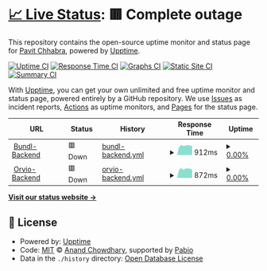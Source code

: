 # [📈 Live Status](https://theSoberSobber.github.io/bundl-healthcheck): <!--live status--> **🟥 Complete outage**

This repository contains the open-source uptime monitor and status page for [Pavit Chhabra](theSoberSobber.github.io/theSoberSobber), powered by [Upptime](https://github.com/upptime/upptime).

[![Uptime CI](https://github.com/theSoberSobber/bundl-healthcheck/workflows/Uptime%20CI/badge.svg)](https://github.com/theSoberSobber/bundl-healthcheck/actions?query=workflow%3A%22Uptime+CI%22)
[![Response Time CI](https://github.com/theSoberSobber/bundl-healthcheck/workflows/Response%20Time%20CI/badge.svg)](https://github.com/theSoberSobber/bundl-healthcheck/actions?query=workflow%3A%22Response+Time+CI%22)
[![Graphs CI](https://github.com/theSoberSobber/bundl-healthcheck/workflows/Graphs%20CI/badge.svg)](https://github.com/theSoberSobber/bundl-healthcheck/actions?query=workflow%3A%22Graphs+CI%22)
[![Static Site CI](https://github.com/theSoberSobber/bundl-healthcheck/workflows/Static%20Site%20CI/badge.svg)](https://github.com/theSoberSobber/bundl-healthcheck/actions?query=workflow%3A%22Static+Site+CI%22)
[![Summary CI](https://github.com/theSoberSobber/bundl-healthcheck/workflows/Summary%20CI/badge.svg)](https://github.com/theSoberSobber/bundl-healthcheck/actions?query=workflow%3A%22Summary+CI%22)

With [Upptime](https://upptime.js.org), you can get your own unlimited and free uptime monitor and status page, powered entirely by a GitHub repository. We use [Issues](https://github.com/theSoberSobber/bundl-healthcheck/issues) as incident reports, [Actions](https://github.com/theSoberSobber/bundl-healthcheck/actions) as uptime monitors, and [Pages](https://theSoberSobber.github.io/bundl-healthcheck) for the status page.

<!--start: status pages-->
<!-- This summary is generated by Upptime (https://github.com/upptime/upptime) -->
<!-- Do not edit this manually, your changes will be overwritten -->
<!-- prettier-ignore -->
| URL | Status | History | Response Time | Uptime |
| --- | ------ | ------- | ------------- | ------ |
| <img alt="" src="https://icons.duckduckgo.com/ip3/backend-bundl.1110777.xyz.ico" height="13"> [Bundl-Backend](https://backend-bundl.1110777.xyz/health) | 🟥 Down | [bundl-backend.yml](https://github.com/theSoberSobber/Bundl-Healthcheck/commits/HEAD/history/bundl-backend.yml) | <details><summary><img alt="Response time graph" src="./graphs/bundl-backend/response-time-week.png" height="20"> 912ms</summary><br><a href="https://theSoberSobber.github.io/Bundl-Healthcheck/history/bundl-backend"><img alt="Response time 842" src="https://img.shields.io/endpoint?url=https%3A%2F%2Fraw.githubusercontent.com%2FtheSoberSobber%2FBundl-Healthcheck%2FHEAD%2Fapi%2Fbundl-backend%2Fresponse-time.json"></a><br><a href="https://theSoberSobber.github.io/Bundl-Healthcheck/history/bundl-backend"><img alt="24-hour response time 877" src="https://img.shields.io/endpoint?url=https%3A%2F%2Fraw.githubusercontent.com%2FtheSoberSobber%2FBundl-Healthcheck%2FHEAD%2Fapi%2Fbundl-backend%2Fresponse-time-day.json"></a><br><a href="https://theSoberSobber.github.io/Bundl-Healthcheck/history/bundl-backend"><img alt="7-day response time 912" src="https://img.shields.io/endpoint?url=https%3A%2F%2Fraw.githubusercontent.com%2FtheSoberSobber%2FBundl-Healthcheck%2FHEAD%2Fapi%2Fbundl-backend%2Fresponse-time-week.json"></a><br><a href="https://theSoberSobber.github.io/Bundl-Healthcheck/history/bundl-backend"><img alt="30-day response time 819" src="https://img.shields.io/endpoint?url=https%3A%2F%2Fraw.githubusercontent.com%2FtheSoberSobber%2FBundl-Healthcheck%2FHEAD%2Fapi%2Fbundl-backend%2Fresponse-time-month.json"></a><br><a href="https://theSoberSobber.github.io/Bundl-Healthcheck/history/bundl-backend"><img alt="1-year response time 842" src="https://img.shields.io/endpoint?url=https%3A%2F%2Fraw.githubusercontent.com%2FtheSoberSobber%2FBundl-Healthcheck%2FHEAD%2Fapi%2Fbundl-backend%2Fresponse-time-year.json"></a></details> | <details><summary><a href="https://theSoberSobber.github.io/Bundl-Healthcheck/history/bundl-backend">0.00%</a></summary><a href="https://theSoberSobber.github.io/Bundl-Healthcheck/history/bundl-backend"><img alt="All-time uptime 74.58%" src="https://img.shields.io/endpoint?url=https%3A%2F%2Fraw.githubusercontent.com%2FtheSoberSobber%2FBundl-Healthcheck%2FHEAD%2Fapi%2Fbundl-backend%2Fuptime.json"></a><br><a href="https://theSoberSobber.github.io/Bundl-Healthcheck/history/bundl-backend"><img alt="24-hour uptime 0.00%" src="https://img.shields.io/endpoint?url=https%3A%2F%2Fraw.githubusercontent.com%2FtheSoberSobber%2FBundl-Healthcheck%2FHEAD%2Fapi%2Fbundl-backend%2Fuptime-day.json"></a><br><a href="https://theSoberSobber.github.io/Bundl-Healthcheck/history/bundl-backend"><img alt="7-day uptime 0.00%" src="https://img.shields.io/endpoint?url=https%3A%2F%2Fraw.githubusercontent.com%2FtheSoberSobber%2FBundl-Healthcheck%2FHEAD%2Fapi%2Fbundl-backend%2Fuptime-week.json"></a><br><a href="https://theSoberSobber.github.io/Bundl-Healthcheck/history/bundl-backend"><img alt="30-day uptime 65.38%" src="https://img.shields.io/endpoint?url=https%3A%2F%2Fraw.githubusercontent.com%2FtheSoberSobber%2FBundl-Healthcheck%2FHEAD%2Fapi%2Fbundl-backend%2Fuptime-month.json"></a><br><a href="https://theSoberSobber.github.io/Bundl-Healthcheck/history/bundl-backend"><img alt="1-year uptime 74.58%" src="https://img.shields.io/endpoint?url=https%3A%2F%2Fraw.githubusercontent.com%2FtheSoberSobber%2FBundl-Healthcheck%2FHEAD%2Fapi%2Fbundl-backend%2Fuptime-year.json"></a></details>
| <img alt="" src="https://icons.duckduckgo.com/ip3/backend-orvio.1110777.xyz.ico" height="13"> [Orvio-Backend](https://backend-orvio.1110777.xyz) | 🟥 Down | [orvio-backend.yml](https://github.com/theSoberSobber/Bundl-Healthcheck/commits/HEAD/history/orvio-backend.yml) | <details><summary><img alt="Response time graph" src="./graphs/orvio-backend/response-time-week.png" height="20"> 872ms</summary><br><a href="https://theSoberSobber.github.io/Bundl-Healthcheck/history/orvio-backend"><img alt="Response time 855" src="https://img.shields.io/endpoint?url=https%3A%2F%2Fraw.githubusercontent.com%2FtheSoberSobber%2FBundl-Healthcheck%2FHEAD%2Fapi%2Forvio-backend%2Fresponse-time.json"></a><br><a href="https://theSoberSobber.github.io/Bundl-Healthcheck/history/orvio-backend"><img alt="24-hour response time 797" src="https://img.shields.io/endpoint?url=https%3A%2F%2Fraw.githubusercontent.com%2FtheSoberSobber%2FBundl-Healthcheck%2FHEAD%2Fapi%2Forvio-backend%2Fresponse-time-day.json"></a><br><a href="https://theSoberSobber.github.io/Bundl-Healthcheck/history/orvio-backend"><img alt="7-day response time 872" src="https://img.shields.io/endpoint?url=https%3A%2F%2Fraw.githubusercontent.com%2FtheSoberSobber%2FBundl-Healthcheck%2FHEAD%2Fapi%2Forvio-backend%2Fresponse-time-week.json"></a><br><a href="https://theSoberSobber.github.io/Bundl-Healthcheck/history/orvio-backend"><img alt="30-day response time 815" src="https://img.shields.io/endpoint?url=https%3A%2F%2Fraw.githubusercontent.com%2FtheSoberSobber%2FBundl-Healthcheck%2FHEAD%2Fapi%2Forvio-backend%2Fresponse-time-month.json"></a><br><a href="https://theSoberSobber.github.io/Bundl-Healthcheck/history/orvio-backend"><img alt="1-year response time 855" src="https://img.shields.io/endpoint?url=https%3A%2F%2Fraw.githubusercontent.com%2FtheSoberSobber%2FBundl-Healthcheck%2FHEAD%2Fapi%2Forvio-backend%2Fresponse-time-year.json"></a></details> | <details><summary><a href="https://theSoberSobber.github.io/Bundl-Healthcheck/history/orvio-backend">0.00%</a></summary><a href="https://theSoberSobber.github.io/Bundl-Healthcheck/history/orvio-backend"><img alt="All-time uptime 74.72%" src="https://img.shields.io/endpoint?url=https%3A%2F%2Fraw.githubusercontent.com%2FtheSoberSobber%2FBundl-Healthcheck%2FHEAD%2Fapi%2Forvio-backend%2Fuptime.json"></a><br><a href="https://theSoberSobber.github.io/Bundl-Healthcheck/history/orvio-backend"><img alt="24-hour uptime 0.00%" src="https://img.shields.io/endpoint?url=https%3A%2F%2Fraw.githubusercontent.com%2FtheSoberSobber%2FBundl-Healthcheck%2FHEAD%2Fapi%2Forvio-backend%2Fuptime-day.json"></a><br><a href="https://theSoberSobber.github.io/Bundl-Healthcheck/history/orvio-backend"><img alt="7-day uptime 0.00%" src="https://img.shields.io/endpoint?url=https%3A%2F%2Fraw.githubusercontent.com%2FtheSoberSobber%2FBundl-Healthcheck%2FHEAD%2Fapi%2Forvio-backend%2Fuptime-week.json"></a><br><a href="https://theSoberSobber.github.io/Bundl-Healthcheck/history/orvio-backend"><img alt="30-day uptime 65.41%" src="https://img.shields.io/endpoint?url=https%3A%2F%2Fraw.githubusercontent.com%2FtheSoberSobber%2FBundl-Healthcheck%2FHEAD%2Fapi%2Forvio-backend%2Fuptime-month.json"></a><br><a href="https://theSoberSobber.github.io/Bundl-Healthcheck/history/orvio-backend"><img alt="1-year uptime 74.72%" src="https://img.shields.io/endpoint?url=https%3A%2F%2Fraw.githubusercontent.com%2FtheSoberSobber%2FBundl-Healthcheck%2FHEAD%2Fapi%2Forvio-backend%2Fuptime-year.json"></a></details>

<!--end: status pages-->

[**Visit our status website →**](https://theSoberSobber.github.io/bundl-healthcheck)

## 📄 License

- Powered by: [Upptime](https://github.com/upptime/upptime)
- Code: [MIT](./LICENSE) © [Anand Chowdhary](https://anandchowdhary.com), supported by [Pabio](https://pabio.com)
- Data in the `./history` directory: [Open Database License](https://opendatacommons.org/licenses/odbl/1-0/)
